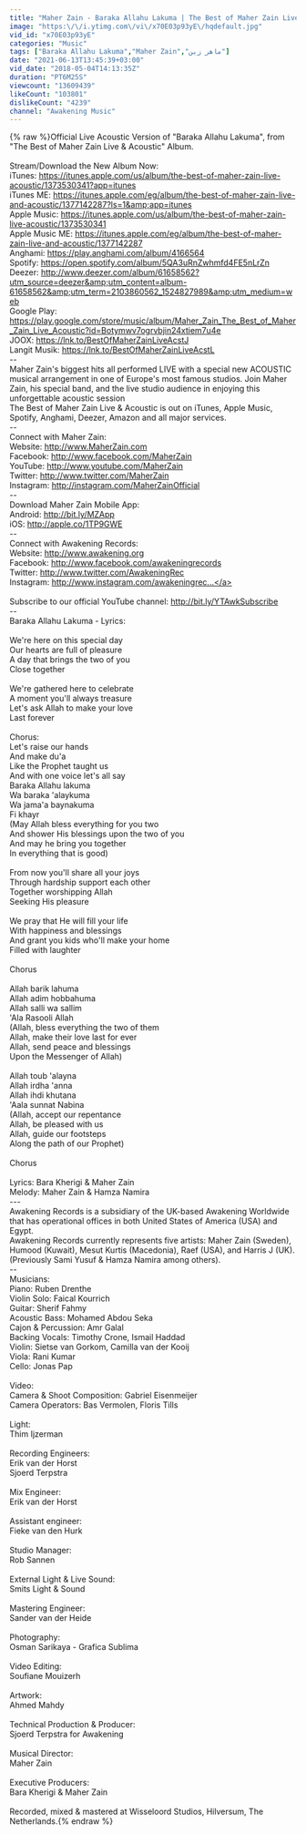 ```yaml
---
title: "Maher Zain - Baraka Allahu Lakuma | The Best of Maher Zain Live & Acoustic"
image: "https:\/\/i.ytimg.com\/vi\/x70E03p93yE\/hqdefault.jpg"
vid_id: "x70E03p93yE"
categories: "Music"
tags: ["Baraka Allahu Lakuma","Maher Zain","ماهر زين"]
date: "2021-06-13T13:45:39+03:00"
vid_date: "2018-05-04T14:13:35Z"
duration: "PT6M25S"
viewcount: "13609439"
likeCount: "103801"
dislikeCount: "4239"
channel: "Awakening Music"
---
```

{% raw %}Official Live Acoustic Version of &quot;Baraka Allahu Lakuma&quot;, from &quot;The Best of Maher Zain Live &amp; Acoustic&quot; Album.<br /><br />Stream/Download the New Album Now:<br />iTunes:  <a rel="nofollow" target="blank" href="https://itunes.apple.com/us/album/the-best-of-maher-zain-live-acoustic/1373530341?app=itunes">https://itunes.apple.com/us/album/the-best-of-maher-zain-live-acoustic/1373530341?app=itunes</a><br />iTunes ME:  <a rel="nofollow" target="blank" href="https://itunes.apple.com/eg/album/the-best-of-maher-zain-live-and-acoustic/1377142287?ls=1&amp;app=itunes">https://itunes.apple.com/eg/album/the-best-of-maher-zain-live-and-acoustic/1377142287?ls=1&amp;app=itunes</a><br />Apple Music: <a rel="nofollow" target="blank" href="https://itunes.apple.com/us/album/the-best-of-maher-zain-live-acoustic/1373530341">https://itunes.apple.com/us/album/the-best-of-maher-zain-live-acoustic/1373530341</a><br />Apple Music ME:  <a rel="nofollow" target="blank" href="https://itunes.apple.com/eg/album/the-best-of-maher-zain-live-and-acoustic/1377142287">https://itunes.apple.com/eg/album/the-best-of-maher-zain-live-and-acoustic/1377142287</a> <br />Anghami:  <a rel="nofollow" target="blank" href="https://play.anghami.com/album/4166564">https://play.anghami.com/album/4166564</a><br />Spotify: <a rel="nofollow" target="blank" href="https://open.spotify.com/album/5QA3uRnZwhmfd4FE5nLrZn">https://open.spotify.com/album/5QA3uRnZwhmfd4FE5nLrZn</a><br />Deezer: <a rel="nofollow" target="blank" href="http://www.deezer.com/album/61658562?utm_source=deezer&amp;utm_content=album-61658562&amp;utm_term=2103860562_1524827989&amp;utm_medium=web">http://www.deezer.com/album/61658562?utm_source=deezer&amp;utm_content=album-61658562&amp;utm_term=2103860562_1524827989&amp;utm_medium=web</a><br />Google Play:   <a rel="nofollow" target="blank" href="https://play.google.com/store/music/album/Maher_Zain_The_Best_of_Maher_Zain_Live_Acoustic?id=Botymwv7ogrvbjin24xtiem7u4e">https://play.google.com/store/music/album/Maher_Zain_The_Best_of_Maher_Zain_Live_Acoustic?id=Botymwv7ogrvbjin24xtiem7u4e</a><br />JOOX: <a rel="nofollow" target="blank" href="https://lnk.to/BestOfMaherZainLiveAcstJ">https://lnk.to/BestOfMaherZainLiveAcstJ</a><br />Langit Musik: <a rel="nofollow" target="blank" href="https://lnk.to/BestOfMaherZainLiveAcstL">https://lnk.to/BestOfMaherZainLiveAcstL</a><br />--<br />Maher Zain's biggest hits all performed LIVE with a special new ACOUSTIC musical arrangement in one of Europe's most famous studios. Join Maher Zain, his special band, and the live studio audience in enjoying this unforgettable acoustic session<br />The Best of Maher Zain Live &amp; Acoustic is out on iTunes, Apple Music, Spotify, Anghami, Deezer, Amazon and all major services.<br />--<br />Connect with Maher Zain:<br />Website: <a rel="nofollow" target="blank" href="http://www.MaherZain.com">http://www.MaherZain.com</a><br />Facebook: <a rel="nofollow" target="blank" href="http://www.facebook.com/MaherZain">http://www.facebook.com/MaherZain</a><br />YouTube: <a rel="nofollow" target="blank" href="http://www.youtube.com/MaherZain">http://www.youtube.com/MaherZain</a><br />Twitter: <a rel="nofollow" target="blank" href="http://www.twitter.com/MaherZain">http://www.twitter.com/MaherZain</a><br />Instagram: <a rel="nofollow" target="blank" href="http://instagram.com/MaherZainOfficial">http://instagram.com/MaherZainOfficial</a><br />--<br />Download Maher Zain Mobile App:<br />Android: <a rel="nofollow" target="blank" href="http://bit.ly/MZApp">http://bit.ly/MZApp</a><br />iOS: <a rel="nofollow" target="blank" href="http://apple.co/1TP9GWE">http://apple.co/1TP9GWE</a><br />--<br />Connect with Awakening Records:<br />Website: <a rel="nofollow" target="blank" href="http://www.awakening.org">http://www.awakening.org</a><br />Facebook: <a rel="nofollow" target="blank" href="http://www.facebook.com/awakeningrecords">http://www.facebook.com/awakeningrecords</a><br />Twitter: <a rel="nofollow" target="blank" href="http://www.twitter.com/AwakeningRec">http://www.twitter.com/AwakeningRec</a><br />Instagram: <a rel="nofollow" target="blank" href="http://www.instagram.com/awakeningrec...">http://www.instagram.com/awakeningrec...</a><br /><br />Subscribe to our official YouTube channel: <a rel="nofollow" target="blank" href="http://bit.ly/YTAwkSubscribe">http://bit.ly/YTAwkSubscribe</a><br />--<br />Baraka Allahu Lakuma - Lyrics:<br /><br />We're here on this special day<br />Our hearts are full of pleasure<br />A day that brings the two of you<br />Close together<br /><br />We're gathered here to celebrate<br />A moment you'll always treasure<br />Let's ask Allah to make your love<br />Last forever<br /><br />Chorus:<br />Let's raise our hands<br />And make du'a<br />Like the Prophet taught us<br />And with one voice let's all say<br />Baraka Allahu lakuma<br />Wa baraka 'alaykuma<br />Wa jama'a baynakuma<br />Fi khayr<br />(May Allah bless everything for you two<br />And shower His blessings upon the two of you<br />And may he bring you together <br />In everything that is good)<br /><br />From now you'll share all your joys<br />Through hardship support each other<br />Together worshipping Allah<br />Seeking His pleasure <br /><br />We pray that He will fill your life<br />With happiness and blessings <br />And grant you kids who'll make your home<br />Filled with laughter<br /><br />Chorus<br /><br />Allah barik lahuma<br />Allah adim hobbahuma<br />Allah salli wa sallim<br />'Ala Rasooli Allah<br />(Allah, bless everything the two of them<br />Allah, make their love last for ever<br />Allah, send peace and blessings<br />Upon the Messenger of Allah)<br /><br />Allah toub 'alayna<br />Allah irdha 'anna<br />Allah ihdi khutana<br />'Aala sunnat Nabina<br />(Allah, accept our repentance<br />Allah, be pleased with us<br />Allah, guide our footsteps<br />Along the path of our Prophet)<br /><br />Chorus<br /><br />Lyrics: Bara Kherigi &amp;  Maher Zain<br />Melody: Maher Zain &amp; Hamza Namira<br />---<br />Awakening Records is a subsidiary of the UK-based Awakening Worldwide that has operational offices in both United States of America (USA) and Egypt.<br />Awakening Records currently represents five artists: Maher Zain (Sweden), Humood (Kuwait),  Mesut Kurtis (Macedonia), Raef (USA), and Harris J (UK). (Previously Sami Yusuf &amp; Hamza Namira among others).<br />-- <br />Musicians:<br />Piano: Ruben Drenthe<br />Violin Solo: Faical Kourrich<br />Guitar: Sherif Fahmy<br />Acoustic Bass: Mohamed Abdou Seka<br />Cajon &amp; Percussion: Amr Galal<br />Backing Vocals: Timothy Crone, Ismail Haddad<br />Violin: Sietse van Gorkom, Camilla van der Kooij<br />Viola: Rani Kumar<br />Cello: Jonas Pap <br /><br />Video:<br />Camera &amp; Shoot Composition: Gabriel Eisenmeijer<br />Camera Operators: Bas Vermolen, Floris Tills<br /><br />Light:<br />Thim Ijzerman<br /><br />Recording Engineers:<br />Erik van der Horst<br />Sjoerd Terpstra<br /><br />Mix Engineer:<br />Erik van der Horst<br /><br />Assistant engineer:<br />Fieke van den Hurk<br /><br />Studio Manager:<br />Rob Sannen<br /><br />External Light &amp; Live Sound:<br />Smits Light &amp; Sound<br /><br />Mastering Engineer:<br />Sander van der Heide<br /><br />Photography:<br />Osman Sarikaya - Grafica Sublima<br /><br />Video Editing:<br />Soufiane Mouizerh<br /><br />Artwork:<br />Ahmed Mahdy<br /><br />Technical Production &amp; Producer:<br />Sjoerd Terpstra for Awakening<br /><br />Musical Director:<br />Maher Zain<br /><br />Executive Producers:<br />Bara Kherigi &amp; Maher Zain<br /><br />Recorded, mixed &amp; mastered at Wisseloord Studios, Hilversum, The Netherlands.{% endraw %}
